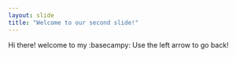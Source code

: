 ```yaml
---
layout: slide
title: "Welcome to our second slide!"
---
```

Hi there! welcome to my :basecampy: 
Use the left arrow to go back!
